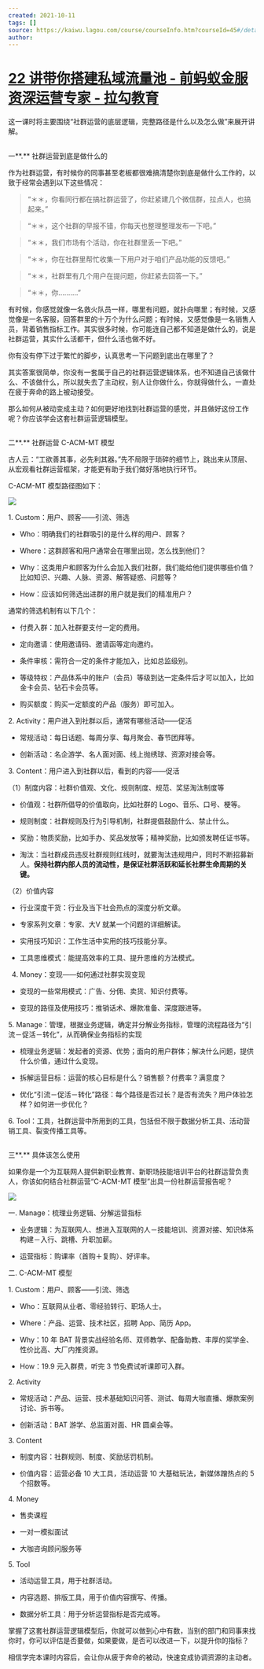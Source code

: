 ```yaml
---
created: 2021-10-11
tags: []
source: https://kaiwu.lagou.com/course/courseInfo.htm?courseId=45#/detail/pc?id=1636
author: 
---
```


# [22 讲带你搭建私域流量池 - 前蚂蚁金服资深运营专家 - 拉勾教育](https://kaiwu.lagou.com/course/courseInfo.htm?courseId=45#/detail/pc?id=1636)


这一课时将主要围绕“社群运营的底层逻辑，完整路径是什么以及怎么做”来展开讲解。  

## 

一**.** 社群运营到底是做什么的

作为社群运营，有时候你的同事甚至老板都很难搞清楚你到底是做什么工作的，以致于经常会遇到以下这些情况：

> “＊＊，你看同行都在搞社群运营了，你赶紧建几个微信群，拉点人，也搞起来。”

> “＊＊，这个社群的早报不错，你每天也整理整理发布一下吧。”

> “＊＊，我们市场有个活动，你在社群里丢一下吧。”

> “＊＊，你在社群里帮忙收集一下用户对于咱们产品功能的反馈吧。”

> “＊＊，社群里有几个用户在提问题，你赶紧去回答一下。”

> “＊＊，你……….”

有时候，你感觉就像一名救火队员一样，哪里有问题，就扑向哪里；有时候，又感觉像是一名客服，回答群里的十万个为什么问题；有时候，又感觉像是一名销售人员，背着销售指标工作。其实很多时候，你可能连自己都不知道是做什么的，说是社群运营，其实什么活都干，但什么活也做不好。

你有没有停下过于繁忙的脚步，认真思考一下问题到底出在哪里了？

其实答案很简单，你没有一套属于自己的社群运营逻辑体系，也不知道自己该做什么、不该做什么，所以就失去了主动权，别人让你做什么，你就得做什么，一直处在疲于奔命的路上被动接受。

那么如何从被动变成主动？如何更好地找到社群运营的感觉，并且做好这份工作呢？你应该学会这套社群运营逻辑模型。

## 

二**.** 社群运营 C-ACM-MT 模型

古人云：“工欲善其事，必先利其器。”先不局限于琐碎的细节上，跳出来从顶层、从宏观看社群运营框架，才能更有助于我们做好落地执行环节。

C-ACM-MT 模型路径图如下：

![](https://s0.lgstatic.com/i/image3/M01/69/A3/Cgq2xl5TS_KAGw5yAAB4hvTR-2o786.png)

1. Custom：用户、顾客——引流、筛选

-   Who：明确我们的社群吸引的是什么样的用户、顾客？
    
-   Where：这群顾客和用户通常会在哪里出现，怎么找到他们？
    
-   Why：这类用户和顾客为什么会加入我们社群，我们能给他们提供哪些价值？比如知识、兴趣、人脉、资源、解答疑惑、问题等？
    
-   How：应该如何筛选出进群的用户就是我们的精准用户？
    

通常的筛选机制有以下几个：

-   付费入群：加入社群要支付一定的费用。
    
-   定向邀请：使用邀请码、邀请函等定向邀约。
    
-   条件审核：需符合一定的条件才能加入，比如总监级别。
    
-   等级特权：产品体系中的账户（会员）等级到达一定条件后才可以加入，比如金卡会员、钻石卡会员等。
    
-   购买额度：购买一定额度的产品（服务）即可加入。
    

2. Activity：用户进入到社群以后，通常有哪些活动——促活

-   常规活动：每日话题、每周分享、每月聚会、春节团拜等。
    
-   创新活动：名企游学、名人面对面、线上抛绣球、资源对接会等。
    

3. Content：用户进入到社群以后，看到的内容——促活

（1）制度内容：社群价值观、文化、规则制度、规范、奖惩淘汰制度等

-   价值观：社群所倡导的价值取向，比如社群的 Logo、音乐、口号、梗等。
    
-   规则制度：社群规则及行为引导机制，社群提倡鼓励什么、禁止什么。
    
-   奖励：物质奖励，比如手办、奖品发放等；精神奖励，比如颁发聘任证书等。
    
-   淘汰：当社群成员违反社群规则红线时，就要淘汰违规用户，同时不断招募新人。**保持社群内部人员的流动性，是保证社群活跃和延长社群生命周期的关键。**
    

（2）价值内容

-   行业深度干货：行业及当下社会热点的深度分析文章。
    
-   专家系列文章：专家、大V 就某一个问题的详细解读。
    
-   实用技巧知识：工作生活中实用的技巧技能分享。
    
-   工具思维模式：能提高效率的工具、提升思维的方法模式。
    

4. Money：变现——如何通过社群实现变现

-   变现的一些常用模式：广告、分佣、卖货、知识付费等。
    
-   变现的路径及使用技巧：推销话术、爆款准备、深度跟进等。
    

5\. Manage：管理，根据业务逻辑，确定并分解业务指标，管理的流程路径为“引流－促活－转化”，从而确保业务指标的实现

-   梳理业务逻辑：发起者的资源、优势；面向的用户群体；解决什么问题，提供什么价值，通过什么变现。
    
-   拆解运营目标：运营的核心目标是什么？销售额？付费率？满意度？
    
-   优化“引流－促活－转化”路径：每个路径是否过长？是否有流失？用户体验怎样？如何进一步优化？
    

6. Tool：工具，社群运营中所用到的工具，包括但不限于数据分析工具、活动营销工具、裂变传播工具等。

## 

三**.** 具体该怎么使用

如果你是一个为互联网人提供新职业教育、新职场技能培训平台的社群运营负责人，你该如何结合社群运营“C-ACM-MT 模型”出具一份社群运营报告呢？ 

![](https://s0.lgstatic.com/i/image3/M01/69/A3/CgpOIF5TS_KAG8P0AAD7DjL06FA249.png)

一. Manage：梳理业务逻辑、分解运营指标

-   业务逻辑：为互联网人、想进入互联网的人－技能培训、资源对接、知识体系构建－入行、跳槽、升职加薪。
    
-   运营指标：购课率（首购＋复购）、好评率。
    

二. C-ACM-MT 模型

1. Custom：用户、顾客——引流、筛选

-   Who：互联网从业者、零经验转行、职场人士。
    
-   Where：产品、运营、技术社区，招聘 App、简历 App。
    
-   Why：10 年 BAT 背景实战经验名师、双师教学、配备助教、丰厚的奖学金、性价比高、大厂内推资源。
    
-   How：19.9 元入群费，听完 3 节免费试听课即可入群。
    

2. Activity

-   常规活动：产品、运营、技术基础知识问答、测试、每周大咖直播、爆款案例讨论、拆书等。
    
-   创新活动：BAT 游学、总监面对面、HR 圆桌会等。
    

3. Content

-   制度内容：社群规则、制度、奖励惩罚机制。
    
-   价值内容：运营必备 10 大工具，活动运营 10 大基础玩法，新媒体蹭热点的 5 个招数等。
    

4. Money

-   售卖课程
    
-   一对一模拟面试
    
-   大咖咨询顾问服务等
    

5. Tool

-   活动运营工具，用于社群活动。
    
-   内容选题、排版工具，用于价值内容撰写、传播。
    
-   数据分析工具：用于分析运营指标是否完成等。
    

掌握了这套社群运营逻辑模型后，你就可以做到心中有数，当别的部门和同事来找你时，你可以评估是否要做，如果要做，是否可以改进一下，以提升你的指标？

相信学完本课时内容后，会让你从疲于奔命的被动，快速变成协调资源的主动者。
